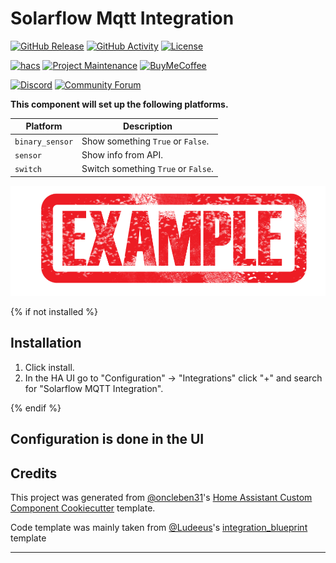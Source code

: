 # Solarflow Mqtt Integration

[![GitHub Release][releases-shield]][releases]
[![GitHub Activity][commits-shield]][commits]
[![License][license-shield]][license]

[![hacs][hacsbadge]][hacs]
[![Project Maintenance][maintenance-shield]][user_profile]
[![BuyMeCoffee][buymecoffeebadge]][buymecoffee]

[![Discord][discord-shield]][discord]
[![Community Forum][forum-shield]][forum]

**This component will set up the following platforms.**

| Platform        | Description                         |
| --------------- | ----------------------------------- |
| `binary_sensor` | Show something `True` or `False`.   |
| `sensor`        | Show info from API.                 |
| `switch`        | Switch something `True` or `False`. |

![example][exampleimg]

{% if not installed %}

## Installation

1. Click install.
1. In the HA UI go to "Configuration" -> "Integrations" click "+" and search for "Solarflow MQTT Integration".

{% endif %}

## Configuration is done in the UI

<!---->

## Credits

This project was generated from [@oncleben31](https://github.com/oncleben31)'s
[Home Assistant Custom Component Cookiecutter](https://github.com/oncleben31/cookiecutter-homeassistant-custom-component) template.

Code template was mainly taken from [@Ludeeus](https://github.com/ludeeus)'s [integration_blueprint][integration_blueprint] template

---

[integration_blueprint]: https://github.com/custom-components/integration_blueprint
[buymecoffee]: https://www.buymeacoffee.com/ludeeus
[buymecoffeebadge]: https://img.shields.io/badge/buy%20me%20a%20coffee-donate-yellow.svg?style=for-the-badge
[commits-shield]: https://img.shields.io/github/commit-activity/y/ricariel/solarflow-mqtt-integration.svg?style=for-the-badge
[commits]: https://github.com/ricariel/solarflow-mqtt-integration/commits/main
[hacs]: https://hacs.xyz
[hacsbadge]: https://img.shields.io/badge/HACS-Custom-orange.svg?style=for-the-badge
[discord]: https://discord.gg/Qa5fW2R
[discord-shield]: https://img.shields.io/discord/330944238910963714.svg?style=for-the-badge
[exampleimg]: example.png
[forum-shield]: https://img.shields.io/badge/community-forum-brightgreen.svg?style=for-the-badge
[forum]: https://community.home-assistant.io/
[license]: https://github.com/ricariel/solarflow-mqtt-integration/blob/main/LICENSE
[license-shield]: https://img.shields.io/github/license/ricariel/solarflow-mqtt-integration.svg?style=for-the-badge
[maintenance-shield]: https://img.shields.io/badge/maintainer-%40ricariel-blue.svg?style=for-the-badge
[releases-shield]: https://img.shields.io/github/release/ricariel/solarflow-mqtt-integration.svg?style=for-the-badge
[releases]: https://github.com/ricariel/solarflow-mqtt-integration/releases
[user_profile]: https://github.com/ricariel
